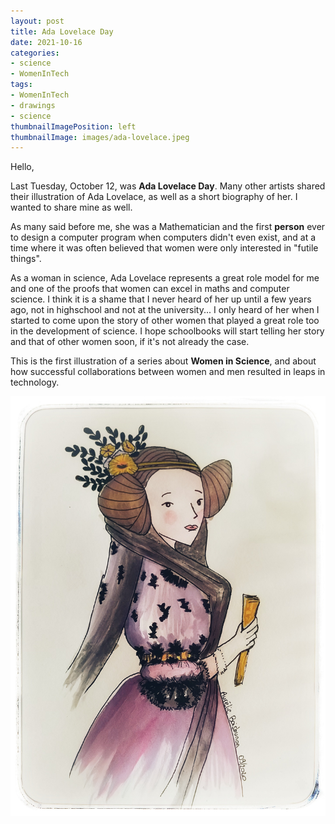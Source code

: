 ```yaml
---
layout: post
title: Ada Lovelace Day
date: 2021-10-16
categories: 
- science
- WomenInTech
tags: 
- WomenInTech
- drawings
- science
thumbnailImagePosition: left
thumbnailImage: images/ada-lovelace.jpeg
---
```


Hello,

Last Tuesday, October 12, was **Ada Lovelace Day**. 
Many other artists shared their illustration of Ada Lovelace, as well as a short biography of her. 
I wanted to share mine as well. 

As many said before me, she was a Mathematician and the first **person** ever to design a computer program when computers didn't even exist, and at a time 
where it was often believed that women were only interested in "futile things".

As a woman in science, Ada Lovelace represents a great role model for me and one of the proofs that women can excel in maths and computer science. 
I think it is a shame that I never heard of her up until a few years ago, not in highschool and not at the university... 
I only heard of her when I started to come upon the story of other women that played a great role too in the development of science.
I hope schoolbooks will start telling her story and that of other women soon, if it's not already the case.

This is the first illustration of a series about **Women in Science**, and about how successful collaborations between women and men resulted in leaps in technology.

![ada-lovelace](/images/ada-lovelace.jpeg)
